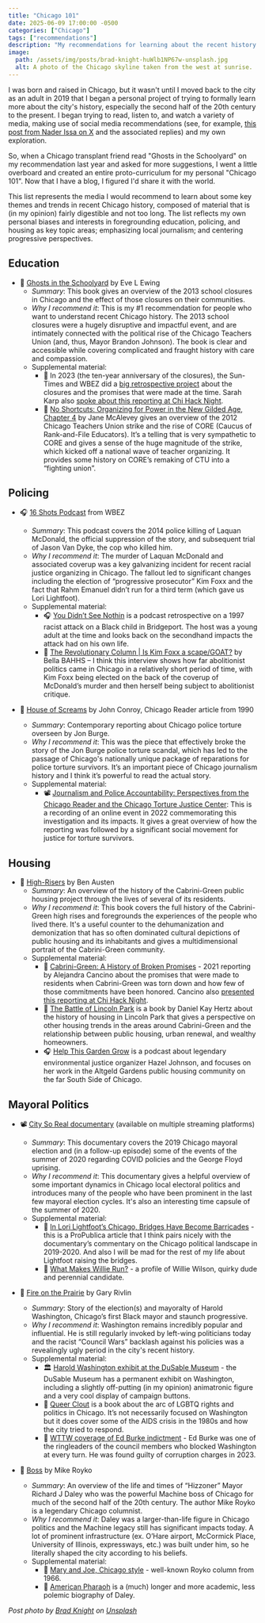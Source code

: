 ```yaml
---
title: "Chicago 101"
date: 2025-06-09 17:00:00 -0500
categories: ["Chicago"]
tags: ["recommendations"]  
description: "My recommendations for learning about the recent history of the greatest city on Earth."   
image:
  path: /assets/img/posts/brad-knight-huWlb1NP67w-unsplash.jpg
  alt: A photo of the Chicago skyline taken from the west at sunrise.
---
```


I was born and raised in Chicago, but it wasn't until I moved back to the city as an adult in 2019 that I began a personal project of trying to formally learn more about the city's history, especially the second half of the 20th century to the present. I began trying to read, listen to, and watch a variety of media, making use of social media recommendations (see, for example, [this post from Nader Issa on X](https://x.com/NaderDIssa/status/1326011213956968449) and the associated replies) and my own exploration.

So, when a Chicago transplant friend read "Ghosts in the Schoolyard" on my recommendation last year and asked for more suggestions, I went a little overboard and created an entire proto-curriculum for my personal "Chicago 101". Now that I have a blog, I figured I'd share it with the world.

This list represents the media I would recommend to learn about some key themes and trends in recent Chicago history, composed of material that is (in my opinion) fairly digestible and not too long. The list reflects my own personal biases and interests in foregrounding education, policing, and housing as key topic areas; emphasizing local journalism; and centering progressive perspectives.

## Education
* 📘 [Ghosts in the Schoolyard](https://eveewing.com/ghosts-in-the-schoolyard) by Eve L Ewing
   * *Summary*: This book gives an overview of the 2013 school closures in Chicago and the effect of those closures on their communities. 
   * *Why I recommend it*: This is my #1 recommendation for people who want to understand recent Chicago history. The 2013 school closures were a hugely disruptive and impactful event, and are intimately connected with the political rise of the Chicago Teachers Union (and, thus, Mayor Brandon Johnson). The book is clear and accessible while covering complicated and fraught history with care and compassion. 
   * Supplemental material: 
      * 📰 In 2023 (the ten-year anniversary of the closures), the Sun-Times and WBEZ did a [big retrospective project](https://graphics.suntimes.com/education/2023/chicagos-50-closed-schools/) about the closures and the promises that were made at the time. Sarah Karp also [spoke about this reporting at Chi Hack Night](https://chihacknight.org/events/2023/09/05/sarah-karp).
      * 📘 [No Shortcuts: Organizing for Power in the New Gilded Age, Chapter 4](https://janemcalevey.com/book/no-shortcuts-organizing-for-power-in-the-new-gilded-age/) by Jane McAlevey gives an overview of the 2012 Chicago Teachers Union strike and the rise of CORE (Caucus of Rank-and-File Educators). It’s a telling that is very sympathetic to CORE and gives a sense of the huge magnitude of the strike, which kicked off a national wave of teacher organizing. It provides some history on CORE’s remaking of CTU into a “fighting union”.

## Policing 
* 🎧 [16 Shots Podcast](https://www.wbez.org/16-shots) from WBEZ
   * *Summary*: This podcast covers the 2014 police killing of Laquan McDonald, the official suppression of the story, and subsequent trial of Jason Van Dyke, the cop who killed him. 
   * *Why I recommend it*: The murder of Laquan McDonald and associated coverup was a key galvanizing incident for recent racial justice organizing in Chicago. The fallout led to significant changes including the election of “progressive prosecutor” Kim Foxx and the fact that Rahm Emanuel didn’t run for a third term (which gave us Lori Lightfoot). 
   * Supplemental material: 
      * 🎧 [You Didn’t See Nothin](https://invisible.institute/ydsnpodcast) is a podcast retrospective on a 1997 racist attack on a Black child in Bridgeport. The host was a young adult at the time and looks back on the secondhand impacts the attack had on his own life. 
      * 📰 [The Revolutionary Column \| Is Kim Foxx a scape/GOAT?](https://thetriibe.com/2021/11/the-revolutionary-column-is-kim-foxx-a-scape-goat/) by Bella BAHHS – I think this interview shows how far abolitionist politics came in Chicago in a relatively short period of time, with Kim Foxx being elected on the back of the coverup of McDonald’s murder and then herself being subject to abolitionist critique. 

* 📰 [House of Screams](https://chicagoreader.com/news-politics/house-of-screams/) by John Conroy, Chicago Reader article from 1990
   * *Summary*: Contemporary reporting about Chicago police torture overseen by Jon Burge.
   * *Why I recommend it*: This was the piece that effectively broke the story of the Jon Burge police torture scandal, which has led to the passage of Chicago's nationally unique package of reparations for police torture survivors. It’s an important piece of Chicago journalism history and I think it’s powerful to read the actual story. 
   * Supplemental material: 
      * 📽️ [Journalism and Police Accountability: Perspectives from the Chicago Reader and the Chicago Torture Justice Center](https://www.youtube.com/watch?v=v7aKWye5YoI&t=2359s&ab_channel=newberrylibrary): This is a recording of an online event in 2022 commemorating this investigation and its impacts. It gives a great overview of how the reporting was followed by a significant social movement for justice for torture survivors. 

## Housing 
* 📘 [High-Risers](https://bookshop.org/p/books/high-risers-cabrini-green-and-the-fate-of-american-public-housing-ben-austen/18725821?ean=9780062235077&next=t) by Ben Austen
   * *Summary*: An overview of the history of the Cabrini-Green public housing project through the lives of several of its residents.
   * *Why I recommend it*: This book covers the full history of the Cabrini-Green high rises and foregrounds the experiences of the people who lived there. It's a useful counter to the dehumanization and demonization that has so often dominated cultural depictions of public housing and its inhabitants and gives a multidimensional portrait of the Cabrini-Green community.
   * Supplemental material: 
      * 📰 [Cabrini-Green: A History of Broken Promises](https://blockclubchicago.org/2021/12/15/cabrini-green-a-history-of-broken-promises/) - 2021 reporting by Alejandra Cancino about the promises that were made to residents when Cabrini-Green was torn down and how few of those commitments have been honored. Cancino also [presented this reporting at Chi Hack Night](https://chihacknight.org/events/2022/04/19/alejandra-cancino).
      * 📘 [The Battle of Lincoln Park](https://beltpublishing.com/products/battle) is a book by Daniel Kay Hertz about the history of housing in Lincoln Park that gives a perspective on other housing trends in the areas around Cabrini-Green and the relationship between public housing, urban renewal, and wealthy homeowners. 
      * 🎧 [Help This Garden Grow](https://www.respairmedia.com/help-this-garden-grow) is a podcast about legendary environmental justice organizer Hazel Johnson, and focuses on her work in the Altgeld Gardens public housing community on the far South Side of Chicago.

## Mayoral Politics

* 📽️ [City So Real documentary](https://films.nationalgeographic.com/citysoreal) (available on multiple streaming platforms)
   * *Summary*: This documentary covers the 2019 Chicago mayoral election and (in a follow-up episode) some of the events of the summer of 2020 regarding COVID policies and the George Floyd uprising. 
   * *Why I recommend it*: This documentary gives a helpful overview of some important dynamics in Chicago local electoral politics and introduces many of the people who have been prominent in the last few mayoral election cycles. It's also an interesting time capsule of the summer of 2020. 
   * Supplemental material: 
      * 📰 [In Lori Lightfoot’s Chicago, Bridges Have Become Barricades](https://www.propublica.org/article/draft-bridges) - this is a ProPublica article that I think pairs nicely with the documentary’s commentary on the Chicago political landscape in 2019-2020. And also I will be mad for the rest of my life about Lightfoot raising the bridges. 
      * 📰 [What Makes Willie Run?](https://www.chicagomag.com/chicago-magazine/september-2020/willie-wilson/) - a profile of Willie Wilson, quirky dude and perennial candidate. 

* 📘 [Fire on the Prairie](https://chipublib.bibliocommons.com/v2/record/S126C1489957) by Gary Rivlin
   * *Summary*: Story of the election(s) and mayoralty of Harold Washington, Chicago’s first Black mayor and staunch progressive. 
   * *Why I recommend it*: Washington remains incredibly popular and influential. He is still regularly invoked by left-wing politicians today and the racist “Council Wars” backlash against his policies was a revealingly ugly period in the city's recent history.
   * Supplemental material:
      * 🏛️ [Harold Washington exhibit at the DuSable Museum](https://dusablemuseum.org/) - the DuSable Museum has a permanent exhibit on Washington, including a slightly off-putting (in my opinion) animatronic figure and a very cool display of campaign buttons. 
      * 📘 [Queer Clout](https://www.pennpress.org/9780812224061/queer-clout/) is a book about the arc of LGBTQ rights and politics in Chicago. It’s not necessarily focused on Washington but it does cover some of the AIDS crisis in the 1980s and how the city tried to respond. 
      * 📰 [WTTW coverage of Ed Burke indictment](https://news.wttw.com/2023/12/21/verdict-reached-corruption-trial-former-chicago-ald-ed-burke) -  Ed Burke was one of the ringleaders of the council members who blocked Washington at every turn. He was found guilty of corruption charges in 2023.

* 📘 [Boss](https://en.wikipedia.org/wiki/Boss_(book)) by Mike Royko
   * *Summary*: An overview of the life and times of “Hizzoner” Mayor Richard J Daley who was the powerful Machine boss of Chicago for much of the second half of the 20th century. The author Mike Royko is a legendary Chicago columnist.
   * *Why I recommend it*: Daley was a larger-than-life figure in Chicago politics and the Machine legacy still has significant impacts today. A lot of prominent infrastructure (ex. O’Hare airport, McCormick Place, University of Illinois, expressways, etc.) was built under him, so he literally shaped the city according to his beliefs. 
   * Supplemental material:
      * 📰 [Mary and Joe, Chicago style](https://chicago.suntimes.com/2023/12/24/22850743/mike-royko-mary-joe-chicago-style-illinois-christmas) - well-known Royko column from 1966.
      * 📘 [American Pharaoh](https://archive.nytimes.com/www.nytimes.com/books/first/c/cohen-american.html) is a (much) longer and more academic, less polemic biography of Daley. 

*Post photo by [Brad Knight](https://unsplash.com/@iambradknight?utm_content=creditCopyText&utm_medium=referral&utm_source=unsplash) on [Unsplash](https://unsplash.com/photos/landscape-photography-of-high-rise-buildings-huWlb1NP67w?utm_content=creditCopyText&utm_medium=referral&utm_source=unsplash)*
      